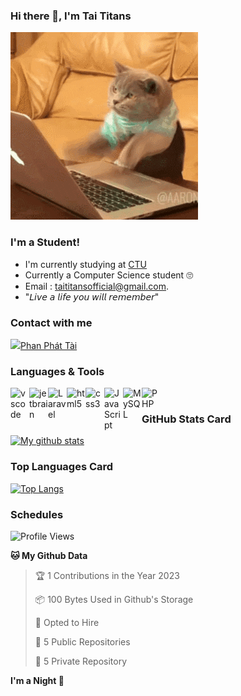 ### Hi there 👋, I'm Tai Titans


![](https://github.com/TaiTitans/taititans/blob/master/GIF.gif)

### I'm a Student!
- I'm currently studying at [CTU](https://ctu.edu.vn/)
- Currently a Computer Science student 🙄
- Email : taititansofficial@gmail.com.
- "𝘓𝘪𝘷𝘦 𝘢 𝘭𝘪𝘧𝘦 𝘺𝘰𝘶 𝘸𝘪𝘭𝘭 𝘳𝘦𝘮𝘦𝘮𝘣𝘦𝘳"


### Contact with me

[<img src="https://img.icons8.com/dusk/64/000000/facebook-new--v2.png" width="30px"/>Phan Phát Tài](https://www.facebook.com/TaiTitans)

### Languages & Tools
<img align="left" alt="vscode" src="https://img.icons8.com/dusk/64/000000/visual-studio-code-2019.png" width="30px"/>
<img align="left" alt="jetbrain" src="https://camo.githubusercontent.com/8268dcfb76697dd53286590ec9b4385d7a0b89ce/68747470733a2f2f63646e2e6a7364656c6976722e6e65742f6e706d2f73696d706c652d69636f6e734076332f69636f6e732f6a6574627261696e732e737667" width="30px"/>
<img align="left" alt="Laravel" src="https://img.icons8.com/ios/50/000000/laravel.png" width="30px"/>
<img align="left" alt="html5" src="https://img.icons8.com/dusk/64/000000/html-5.png" width="30px"/>
<img align="left" alt="css3" src="https://img.icons8.com/dusk/64/000000/css3.png" width="30px"/>
<img align="left" alt="JavaScript" src="https://img.icons8.com/dusk/64/000000/javascript.png" width="30px"/>
<img align="left" alt="MySQL" src="https://img.icons8.com/ios-filled/50/000000/mysql-logo.png" width="30px"/>
<img align="left" alt="PHP" src="https://img.icons8.com/dusk/64/000000/php-logo.png" width="30px"/>

<br />

### GitHub Stats Card
[![My github stats](https://github-readme-stats.vercel.app/api?username=TaiTitans&show_icons=true)](https://github-readme-stats.vercel.app/api?username=TaiTitans&show_icons=true)

### Top Languages Card
[![Top Langs](https://github-readme-stats.vercel.app/api/top-langs/?username=TaiTitans&layout=compact)](https://github-readme-stats.vercel.app/api/top-langs/?username=TaiTitans&layout=compact)

### Schedules
<!--START_SECTION:waka-->
![Profile Views](http://img.shields.io/badge/Profile%20Views-164-blue)

**🐱 My Github Data** 

> 🏆 1 Contributions in the Year 2023
 > 
> 📦 100 Bytes Used in Github's Storage 
 > 
> 💼 Opted to Hire
 > 
> 📜 5 Public Repositories
 > 
> 🔑 5 Private Repository 
 > 
**I'm a Night 🦉** 
<!--END_SECTION:waka-->
